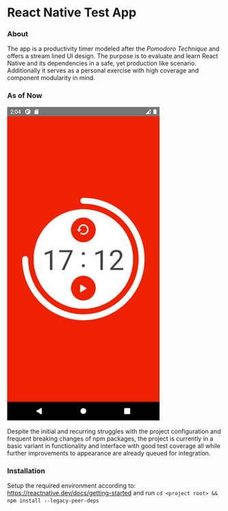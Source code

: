 # React Native Test App

### About
The app is a productivity timer modeled after the _Pomodoro Technique_ and offers a stream lined UI design.
The purpose is to evaluate and learn React Native and its dependencies in a safe, yet production like scenario.
Additionally it serves as a personal exercise with high coverage and component modularity in mind.

### As of Now
![preview](/info/Screenshot_1614431067.png)

Despite the initial and recurring struggles with the project configuration and frequent breaking changes
of npm packages, the project is currently in a basic variant in functionality and interface with good test coverage
all while further improvements to appearance are already queued for integration.

### Installation
Setup the required environment according to:
https://reactnative.dev/docs/getting-started
and run `cd <project root> && npm install --legacy-peer-deps`
